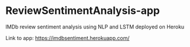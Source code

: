 # ReviewSentimentAnalysis-app
IMDb review sentiment analysis using NLP and LSTM deployed on Heroku

Link to app: https://imdbsentiment.herokuapp.com/
